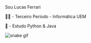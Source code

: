 Sou Lucas Ferrari

👨‍🎓 - Terceiro Período - Informática UEM

🔭 - Estudo Python & Java

![snake gif](https://github.com/lucasferrarisoares/lucasferrarisoares/blob/output/dist/github-snake.svg)

